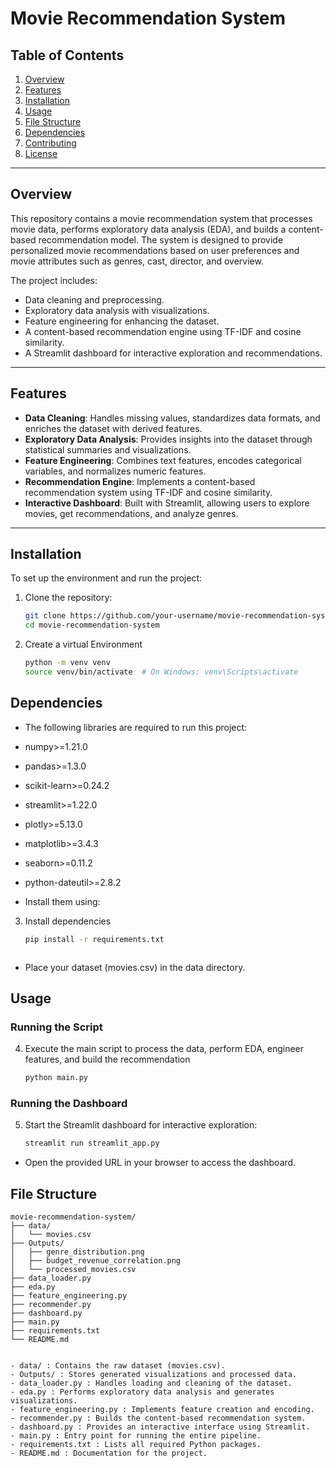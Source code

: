 # Movie Recommendation System

## Table of Contents
1. [Overview](#overview)
2. [Features](#features)
3. [Installation](#installation)
4. [Usage](#usage)
5. [File Structure](#file-structure)
6. [Dependencies](#dependencies)
7. [Contributing](#contributing)
8. [License](#license)

---

## Overview

This repository contains a movie recommendation system that processes movie data, performs exploratory data analysis (EDA), and builds a content-based recommendation model. The system is designed to provide personalized movie recommendations based on user preferences and movie attributes such as genres, cast, director, and overview.

The project includes:
- Data cleaning and preprocessing.
- Exploratory data analysis with visualizations.
- Feature engineering for enhancing the dataset.
- A content-based recommendation engine using TF-IDF and cosine similarity.
- A Streamlit dashboard for interactive exploration and recommendations.

---

## Features

- **Data Cleaning**: Handles missing values, standardizes data formats, and enriches the dataset with derived features.
- **Exploratory Data Analysis**: Provides insights into the dataset through statistical summaries and visualizations.
- **Feature Engineering**: Combines text features, encodes categorical variables, and normalizes numeric features.
- **Recommendation Engine**: Implements a content-based recommendation system using TF-IDF and cosine similarity.
- **Interactive Dashboard**: Built with Streamlit, allowing users to explore movies, get recommendations, and analyze genres.

---

## Installation

To set up the environment and run the project:

1. Clone the repository:
   ```bash
   git clone https://github.com/your-username/movie-recommendation-system.git
   cd movie-recommendation-system

2. Create a virtual Environment 
   ```bash
   python -m venv venv
   source venv/bin/activate  # On Windows: venv\Scripts\activate

## Dependencies
- The following libraries are required to run this project:

- numpy>=1.21.0
- pandas>=1.3.0
- scikit-learn>=0.24.2
- streamlit>=1.22.0
- plotly>=5.13.0
- matplotlib>=3.4.3
- seaborn>=0.11.2
- python-dateutil>=2.8.2
- Install them using: 


3. Install dependencies
   ```bash
   pip install -r requirements.txt



- Place your dataset (movies.csv) in the data directory.

## Usage
### Running the Script
4. Execute the main script to process the data, perform EDA, engineer features, and build the recommendation  
   ```bash
   python main.py

### Running the Dashboard
5. Start the Streamlit dashboard for interactive exploration:
   ```bash
   streamlit run streamlit_app.py

- Open the provided URL in your browser to access the dashboard.

## File Structure 
```Structure
movie-recommendation-system/
├── data/
│   └── movies.csv
├── Outputs/
│   ├── genre_distribution.png
│   ├── budget_revenue_correlation.png
│   └── processed_movies.csv
├── data_loader.py
├── eda.py
├── feature_engineering.py
├── recommender.py
├── dashboard.py
├── main.py
├── requirements.txt
└── README.md


- data/ : Contains the raw dataset (movies.csv).
- Outputs/ : Stores generated visualizations and processed data.
- data_loader.py : Handles loading and cleaning of the dataset.
- eda.py : Performs exploratory data analysis and generates visualizations.
- feature_engineering.py : Implements feature creation and encoding.
- recommender.py : Builds the content-based recommendation system.
- dashboard.py : Provides an interactive interface using Streamlit.
- main.py : Entry point for running the entire pipeline.
- requirements.txt : Lists all required Python packages.
- README.md : Documentation for the project.



